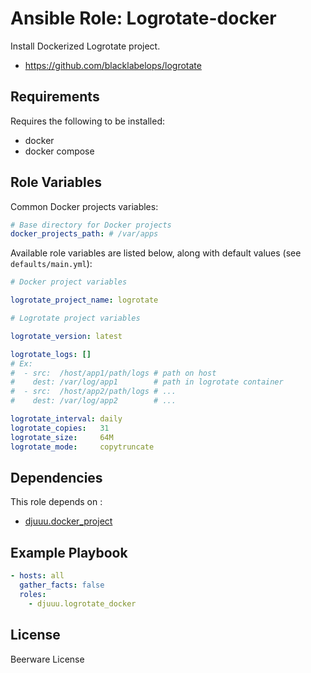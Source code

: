 Ansible Role: Logrotate-docker
==============================

Install Dockerized Logrotate project.

- https://github.com/blacklabelops/logrotate

Requirements
------------

Requires the following to be installed:
- docker
- docker compose

Role Variables
--------------

Common Docker projects variables:

```yaml
# Base directory for Docker projects
docker_projects_path: # /var/apps
```

Available role variables are listed below, along with default values (see `defaults/main.yml`):

```yaml
# Docker project variables

logrotate_project_name: logrotate

# Logrotate project variables

logrotate_version: latest

logrotate_logs: []
# Ex:
#  - src:  /host/app1/path/logs # path on host
#    dest: /var/log/app1        # path in logrotate container
#  - src:  /host/app2/path/logs # ...
#    dest: /var/log/app2        # ...

logrotate_interval: daily
logrotate_copies:   31
logrotate_size:     64M
logrotate_mode:     copytruncate
```

Dependencies
------------

This role depends on :
- [djuuu.docker_project](https://github.com/Djuuu/ansible-role-docker-project)

Example Playbook
----------------

```yaml
- hosts: all
  gather_facts: false
  roles:
    - djuuu.logrotate_docker
```

License
-------

Beerware License
